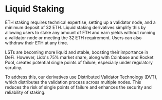 # Liquid Staking

ETH staking requires technical expertise, setting up a validator node, and a minimum deposit of 32 ETH. Liquid staking derivatives simplify this by allowing users to stake any amount of ETH and earn yields without running a validator node or meeting the 32 ETH requirement. Users can also withdraw their ETH at any time.

LSTs are becoming more liquid and stable, boosting their importance in DeFi. However, Lido's 75% market share, along with Coinbase and Rocket Pool, creates potential single points of failure, especially under regulatory scrutiny.

To address this, our derivatives use Distributed Validator Technology (DVT), which distributes the validation process across multiple nodes. This reduces the risk of single points of failure and enhances the security and reliability of staking.
